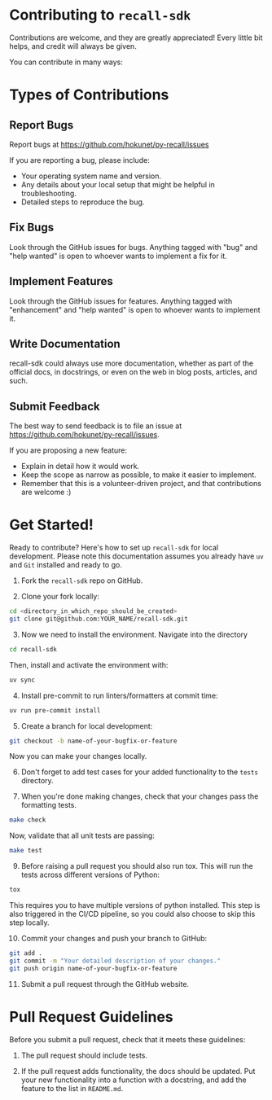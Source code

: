 # Contributing to `recall-sdk`

Contributions are welcome, and they are greatly appreciated! Every little bit helps, and credit will
always be given.

You can contribute in many ways:

# Types of Contributions

## Report Bugs

Report bugs at https://github.com/hokunet/py-recall/issues

If you are reporting a bug, please include:

- Your operating system name and version.
- Any details about your local setup that might be helpful in troubleshooting.
- Detailed steps to reproduce the bug.

## Fix Bugs

Look through the GitHub issues for bugs. Anything tagged with "bug" and "help wanted" is open to
whoever wants to implement a fix for it.

## Implement Features

Look through the GitHub issues for features. Anything tagged with "enhancement" and "help wanted" is
open to whoever wants to implement it.

## Write Documentation

recall-sdk could always use more documentation, whether as part of the official docs, in docstrings,
or even on the web in blog posts, articles, and such.

## Submit Feedback

The best way to send feedback is to file an issue at https://github.com/hokunet/py-recall/issues.

If you are proposing a new feature:

- Explain in detail how it would work.
- Keep the scope as narrow as possible, to make it easier to implement.
- Remember that this is a volunteer-driven project, and that contributions are welcome :)

# Get Started!

Ready to contribute? Here's how to set up `recall-sdk` for local development. Please note this
documentation assumes you already have `uv` and `Git` installed and ready to go.

1. Fork the `recall-sdk` repo on GitHub.

2. Clone your fork locally:

```bash
cd <directory_in_which_repo_should_be_created>
git clone git@github.com:YOUR_NAME/recall-sdk.git
```

3. Now we need to install the environment. Navigate into the directory

```bash
cd recall-sdk
```

Then, install and activate the environment with:

```bash
uv sync
```

4. Install pre-commit to run linters/formatters at commit time:

```bash
uv run pre-commit install
```

5. Create a branch for local development:

```bash
git checkout -b name-of-your-bugfix-or-feature
```

Now you can make your changes locally.

6. Don't forget to add test cases for your added functionality to the `tests` directory.

7. When you're done making changes, check that your changes pass the formatting tests.

```bash
make check
```

Now, validate that all unit tests are passing:

```bash
make test
```

9. Before raising a pull request you should also run tox. This will run the tests across different
   versions of Python:

```bash
tox
```

This requires you to have multiple versions of python installed. This step is also triggered in the
CI/CD pipeline, so you could also choose to skip this step locally.

10. Commit your changes and push your branch to GitHub:

```bash
git add .
git commit -m "Your detailed description of your changes."
git push origin name-of-your-bugfix-or-feature
```

11. Submit a pull request through the GitHub website.

# Pull Request Guidelines

Before you submit a pull request, check that it meets these guidelines:

1. The pull request should include tests.

2. If the pull request adds functionality, the docs should be updated. Put your new functionality
   into a function with a docstring, and add the feature to the list in `README.md`.
